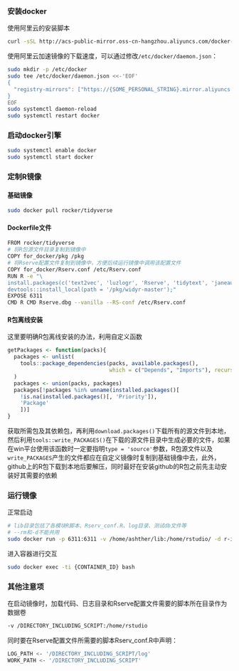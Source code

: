 ### 安装docker
使用阿里云的安装脚本
```bash
curl -sSL http://acs-public-mirror.oss-cn-hangzhou.aliyuncs.com/docker-engine/internet | sh -
```
使用阿里云加速镜像的下载速度，可以通过修改`/etc/docker/daemon.json`：
```bash
sudo mkdir -p /etc/docker
sudo tee /etc/docker/daemon.json <<-'EOF'
{
  "registry-mirrors": ["https://{SOME_PERSONAL_STRING}.mirror.aliyuncs.com"]
}
EOF
sudo systemctl daemon-reload
sudo systemctl restart docker
```

### 启动docker引擎
```bash
sudo systemctl enable docker
sudo systemctl start docker
```

### 定制R镜像
#### 基础镜像
```bash
sudo docker pull rocker/tidyverse
```
#### Dockerfile文件
```bash
FROM rocker/tidyverse
# 将R包源文件目录复制到镜像中
COPY for_docker/pkg /pkg
# 将Rserve配置文件复制到镜像中，方便后续运行镜像中调用该配置文件
COPY for_docker/Rserv.conf /etc/Rserv.conf
RUN R -e "\ 
install.packages(c('text2vec', 'luzlogr', 'Rserve', 'tidytext', 'janeaustenr', 'SnowballC', 'tokenizers', 'jiebaR'), type = 'source', contriburl = 'file:///pkg');\
devtools::install_local(path = '/pkg/widyr-master');"
EXPOSE 6311
CMD R CMD Rserve.dbg --vanilla --RS-conf /etc/Rserv.conf
```
#### R包离线安装
这里要明确R包离线安装的办法，利用自定义函数
```R
getPackages <- function(packs){
  packages <- unlist(
    tools::package_dependencies(packs, available.packages(),
                                which = c("Depends", "Imports"), recursive = TRUE)
  )
  packages <- union(packs, packages)
  packages[!packages %in% unname(installed.packages()[
    !is.na(installed.packages()[, 'Priority']), 
    'Package'
    ])]
}
```
获取所需包及其依赖包，再利用`download.packages()`下载所有的源文件到本地，然后利用`tools::write_PACKAGES()`在下载的源文件目录中生成必要的文件，如果在win平台使用该函数时一定要指明`type = 'source'`参数，R包源文件以及`write_PACKAGES`产生的文件都应在自定义镜像时复制到基础镜像中去，此外，github上的R包下载到本地后要解压，同时最好在安装github的R包之前先主动安装好其需要的依赖

### 运行镜像
正常启动
```bash
# lib目录包括了各模块R脚本、Rserv_conf.R、log目录、测试db文件等
# --rm和-d不能共用
sudo docker run -p 6311:6311 -v /home/ashther/lib:/home/rstudio/ -d r-image
```
进入容器进行交互
```bash
sudo docker exec -ti {CONTAINER_ID} bash
```
### 其他注意项
在启动镜像时，加载代码、日志目录和Rserve配置文件需要的脚本所在目录作为数据卷
```bash
-v /DIRECTORY_INCLUDING_SCRIPT:/home/rstudio
```
同时要在Rserve配置文件所需要的脚本Rserv\_conf.R中声明：
```bash
LOG_PATH <- '/DIRECTORY_INCLUDING_SCRIPT/log'
WORK_PATH <- '/DIRECTORY_INCLUDING_SCRIPT'
```
